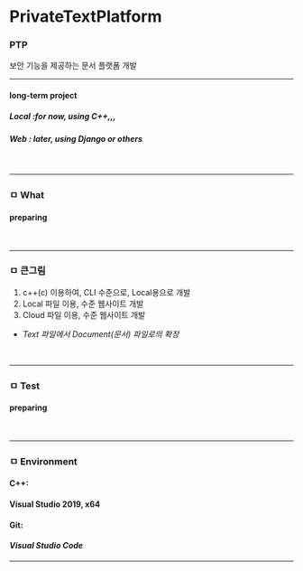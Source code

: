 # PrivateTextPlatform
### PTP
보안 기능을 제공하는 문서 플랫폼 개발 

---

#### long-term project
##### Local :*for now, using C++,,,*
##### Web   : *later, using Django or others*
<br>
 
---

### ㅁ What
#### preparing  
<br>
    
---

### ㅁ 큰그림
1. c++(c) 이용하여, CLI 수준으로, Local용으로 개발 
2. Local 파일 이용, 수준 웹사이트 개발
3. Cloud 파일 이용, 수준 웹사이트 개발  
- *Text 파일에서 Document(문서) 파일로의 확장*



<br>


---

### ㅁ Test
#### preparing  

<br>

---

### ㅁ Environment
#### C++:
#### Visual Studio 2019, x64  
#### Git:
#### *Visual Studio Code*
---



